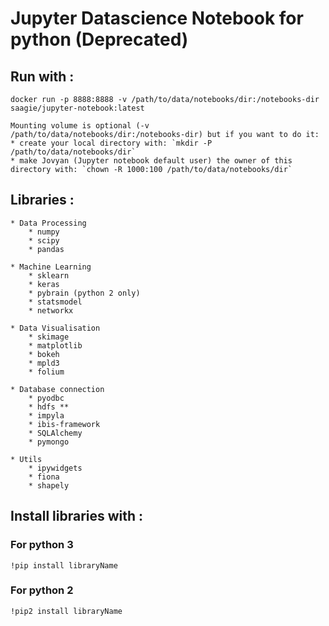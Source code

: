 # Jupyter Datascience Notebook for python (Deprecated)

## Run with :
	docker run -p 8888:8888 -v /path/to/data/notebooks/dir:/notebooks-dir saagie/jupyter-notebook:latest

	Mounting volume is optional (-v /path/to/data/notebooks/dir:/notebooks-dir) but if you want to do it:
	* create your local directory with: `mkdir -P /path/to/data/notebooks/dir`
	* make Jovyan (Jupyter notebook default user) the owner of this directory with: `chown -R 1000:100 /path/to/data/notebooks/dir`

## Libraries :
	* Data Processing
		* numpy
    	* scipy
		* pandas

	* Machine Learning
    	* sklearn
		* keras
    	* pybrain (python 2 only)
    	* statsmodel
		* networkx

	* Data Visualisation
		* skimage
		* matplotlib
    	* bokeh
    	* mpld3
    	* folium

	* Database connection
		* pyodbc
    	* hdfs **
		* impyla
		* ibis-framework
		* SQLAlchemy
		* pymongo

	* Utils
    	* ipywidgets
		* fiona
 		* shapely

## Install libraries with :
### For python 3
	!pip install libraryName

### For python 2
	!pip2 install libraryName
